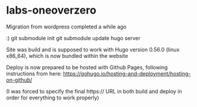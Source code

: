# labs-oneoverzero
Migration from wordpress completed a while ago

:)
git submodule init
git submodule update
hugo server


Site was build and is supposed to work with Hugo version 0.56.0 (linux x86_64), which is now bundled within the website

Deploy is now prepared to be hosted with Github Pages, following instructions from here:
https://gohugo.io/hosting-and-deployment/hosting-on-github/

(I was forced to specify the final https:// URL in both build and deploy in order for everything to work properly)
